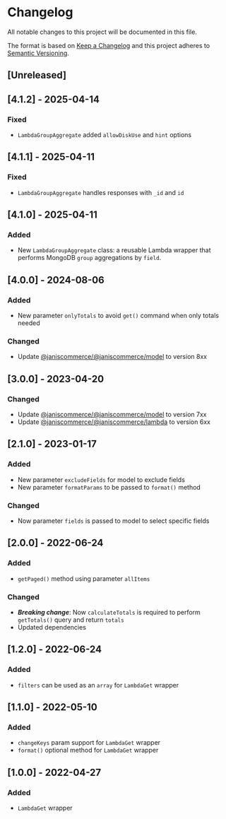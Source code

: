 # Changelog

All notable changes to this project will be documented in this file.

The format is based on [Keep a Changelog](http://keepachangelog.com/en/1.0.0/)
and this project adheres to [Semantic Versioning](http://semver.org/spec/v2.0.0.html).

## [Unreleased]

## [4.1.2] - 2025-04-14
### Fixed
- `LambdaGroupAggregate` added `allowDiskUse` and `hint` options

## [4.1.1] - 2025-04-11
### Fixed
- `LambdaGroupAggregate` handles responses with `_id` and `id`

## [4.1.0] - 2025-04-11
### Added
- New `LambdaGroupAggregate` class: a reusable Lambda wrapper that performs MongoDB `group` aggregations by `field`.

## [4.0.0] - 2024-08-06
### Added
- New parameter `onlyTotals` to avoid `get()` command when only totals needed

### Changed
- Update [@janiscommerce/@janiscommerce/model](https://www.npmjs.com/package/@janiscommerce/@janiscommerce/model) to version 8xx

## [3.0.0] - 2023-04-20
### Changed
- Update [@janiscommerce/@janiscommerce/model](https://www.npmjs.com/package/@janiscommerce/@janiscommerce/model) to version 7xx
- Update [@janiscommerce/@janiscommerce/lambda](https://www.npmjs.com/package/@janiscommerce/@janiscommerce/lambda) to version 6xx

## [2.1.0] - 2023-01-17
### Added
- New parameter `excludeFields` for model to exclude fields
- New parameter `formatParams` to be passed to `format()` method

### Changed
- Now parameter `fields` is passed to model to select specific fields

## [2.0.0] - 2022-06-24
### Added
- `getPaged()` method using parameter `allItems`

### Changed
- **_Breaking change_**: Now `calculateTotals` is required to perform `getTotals()` query and return `totals`
- Updated dependencies

## [1.2.0] - 2022-06-24
### Added
- `filters` can be used as an `array` for `LambdaGet` wrapper

## [1.1.0] - 2022-05-10
### Added
- `changeKeys` param support for `LambdaGet` wrapper
- `format()` optional method for `LambdaGet` wrapper

## [1.0.0] - 2022-04-27
### Added
- `LambdaGet` wrapper
